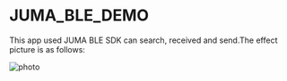 # JUMA_BLE_DEMO
This app used JUMA BLE SDK can search, received and send.The effect picture is as follows:



![photo](https://github.com/cannonrobot/JUMA_BLE_DEMO/tree/master/effect-picture/2.jpeg)
